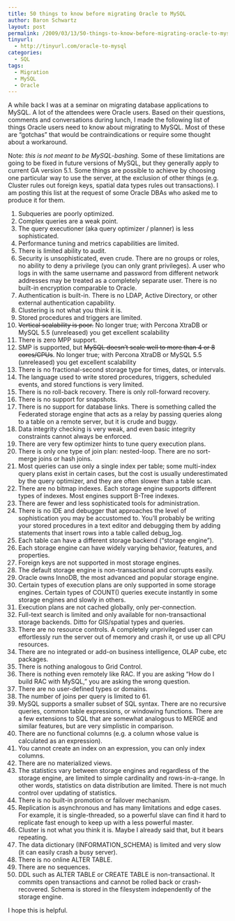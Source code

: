 ```yaml
---
title: 50 things to know before migrating Oracle to MySQL
author: Baron Schwartz
layout: post
permalink: /2009/03/13/50-things-to-know-before-migrating-oracle-to-mysql/
tinyurl:
  - http://tinyurl.com/oracle-to-mysql
categories:
  - SQL
tags:
  - Migration
  - MySQL
  - Oracle
---
```

A while back I was at a seminar on migrating database applications to MySQL. A lot of the attendees were Oracle users. Based on their questions, comments and conversations during lunch, I made the following list of things Oracle users need to know about migrating to MySQL. Most of these are &#8220;gotchas&#8221; that would be contraindications or require some thought about a workaround.

Note: *this is not meant to be MySQL-bashing.* Some of these limitations are going to be fixed in future versions of MySQL, but they generally apply to current GA version 5.1. Some things are possible to achieve by choosing one particular way to use the server, at the exclusion of other things (e.g. Cluster rules out foreign keys, spatial data types rules out transactions). I am posting this list at the request of some Oracle DBAs who asked me to produce it for them.

1.  Subqueries are poorly optimized.
2.  Complex queries are a weak point.
3.  The query executioner (aka query optimizer / planner) is less sophisticated.
4.  Performance tuning and metrics capabilities are limited.
5.  There is limited ability to audit.
6.  Security is unsophisticated, even crude. There are no groups or roles, no ability to deny a privilege (you can only grant privileges). A user who logs in with the same username and password from different network addresses may be treated as a completely separate user. There is no built-in encryption comparable to Oracle.
7.  Authentication is built-in. There is no LDAP, Active Directory, or other external authentication capability.
8.  Clustering is not what you think it is.
9.  Stored procedures and triggers are limited.
10. <del datetime="2010-07-28T17:36:15+00:00">Vertical scalability is poor.</del> No longer true; with Percona XtraDB or MySQL 5.5 (unreleased) you get excellent scalability
11. There is zero MPP support.
12. SMP is supported, but <del datetime="2010-07-28T17:36:15+00:00">MySQL doesn&#8217;t scale well to more than 4 or 8 cores/CPUs</del>. No longer true; with Percona XtraDB or MySQL 5.5 (unreleased) you get excellent scalability
13. There is no fractional-second storage type for times, dates, or intervals.
14. The language used to write stored procedures, triggers, scheduled events, and stored functions is very limited.
15. There is no roll-back recovery. There is only roll-forward recovery.
16. There is no support for snapshots.
17. There is no support for database links. There is something called the Federated storage engine that acts as a relay by passing queries along to a table on a remote server, but it is crude and buggy.
18. Data integrity checking is very weak, and even basic integrity constraints cannot always be enforced.
19. There are very few optimizer hints to tune query execution plans.
20. There is only one type of join plan: nested-loop. There are no sort-merge joins or hash joins.
21. Most queries can use only a single index per table; some multi-index query plans exist in certain cases, but the cost is usually underestimated by the query optimizer, and they are often slower than a table scan.
22. There are no bitmap indexes. Each storage engine supports different types of indexes. Most engines support B-Tree indexes.
23. There are fewer and less sophisticated tools for administration.
24. There is no IDE and debugger that approaches the level of sophistication you may be accustomed to. You&#8217;ll probably be writing your stored procedures in a text editor and debugging them by adding statements that insert rows into a table called debug_log.
25. Each table can have a different storage backend (&#8220;storage engine&#8221;).
26. Each storage engine can have widely varying behavior, features, and properties.
27. Foreign keys are not supported in most storage engines.
28. The default storage engine is non-transactional and corrupts easily.
29. Oracle owns InnoDB, the most advanced and popular storage engine.
30. Certain types of execution plans are only supported in some storage engines. Certain types of COUNT() queries execute instantly in some storage engines and slowly in others.
31. Execution plans are not cached globally, only per-connection.
32. Full-text search is limited and only available for non-transactional storage backends. Ditto for GIS/spatial types and queries.
33. There are no resource controls. A completely unprivileged user can effortlessly run the server out of memory and crash it, or use up all CPU resources.
34. There are no integrated or add-on business intelligence, OLAP cube, etc packages.
35. There is nothing analogous to Grid Control.
36. There is nothing even remotely like RAC. If you are asking &#8220;How do I build RAC with MySQL,&#8221; you are asking the wrong question.
37. There are no user-defined types or domains.
38. The number of joins per query is limited to 61.
39. MySQL supports a smaller subset of SQL syntax. There are no recursive queries, common table expressions, or windowing functions. There are a few extensions to SQL that are somewhat analogous to MERGE and similar features, but are very simplistic in comparison.
40. There are no functional columns (e.g. a column whose value is calculated as an expression).
41. You cannot create an index on an expression, you can only index columns.
42. There are no materialized views.
43. The statistics vary between storage engines and regardless of the storage engine, are limited to simple cardinality and rows-in-a-range. In other words, statistics on data distribution are limited. There is not much control over updating of statistics.
44. There is no built-in promotion or failover mechanism.
45. Replication is asynchronous and has many limitations and edge cases. For example, it is single-threaded, so a powerful slave can find it hard to replicate fast enough to keep up with a less powerful master.
46. Cluster is not what you think it is. Maybe I already said that, but it bears repeating.
47. The data dictionary (INFORMATION_SCHEMA) is limited and very slow (it can easily crash a busy server).
48. There is no online ALTER TABLE.
49. There are no sequences.
50. DDL such as ALTER TABLE or CREATE TABLE is non-transactional. It commits open transactions and cannot be rolled back or crash-recovered. Schema is stored in the filesystem independently of the storage engine.

I hope this is helpful.
